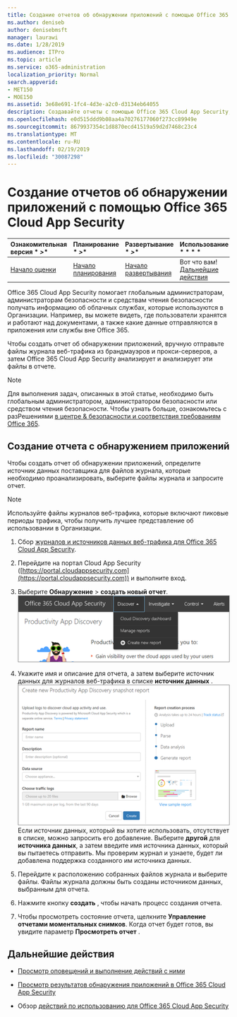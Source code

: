 ```yaml
---
title: Создание отчетов об обнаружении приложений с помощью Office 365 Cloud App Security
ms.author: deniseb
author: denisebmsft
manager: laurawi
ms.date: 1/28/2019
ms.audience: ITPro
ms.topic: article
ms.service: o365-administration
localization_priority: Normal
search.appverid:
- MET150
- MOE150
ms.assetid: 3e68e691-1fc4-4d3e-a2c0-d3134eb64055
description: Создавайте отчеты с помощью Office 365 Cloud App Security, которые позволяют узнать, как пользователи в вашей организации используют Office 365 и другие приложения.
ms.openlocfilehash: e0d515ddd9b08aa4a70276177060f273cc89949e
ms.sourcegitcommit: 8679937354c1d8870ecd41519a59d2d7468c23c4
ms.translationtype: MT
ms.contentlocale: ru-RU
ms.lasthandoff: 02/19/2019
ms.locfileid: "30087298"
---
```

# <a name="create-app-discovery-reports-using-office-365-cloud-app-security"></a>Создание отчетов об обнаружении приложений с помощью Office 365 Cloud App Security

|Ознакомительная версия * *\>**|Планирование * *\>**|Развертывание * *\>**|Использование * * * *|
|:-----|:-----|:-----|:-----|
|[Начало оценки](office-365-cas-overview.md) <br/> |[Начало планирования](get-ready-for-office-365-cas.md) <br/> |[Начало развертывания](turn-on-office-365-cas.md) <br/> |Вот что вам!  <br/> [Дальнейшие действия](#next-steps) <br/> |
   
Office 365 Cloud App Security помогает глобальным администраторам, администраторам безопасности и средствам чтения безопасности получать информацию об облачных службах, которые используются в Организации. Например, вы можете видеть, где пользователи хранятся и работают над документами, а также какие данные отправляются в приложения или службы вне Office 365.
  
Чтобы создать отчет об обнаружении приложений, вручную отправьте файлы журнала веб-трафика из брандмауэров и прокси-серверов, а затем Office 365 Cloud App Security анализирует и анализирует эти файлы в отчете.
  
> [!NOTE]
> Для выполнения задач, описанных в этой статье, необходимо быть глобальным администратором, администратором безопасности или средством чтения безопасности. Чтобы узнать больше, ознакомьтесь с разРешениями [в центре &amp; безопасности и соответствия требованиям Office 365](permissions-in-the-security-and-compliance-center.md). 
  
## <a name="create-a-report-with-app-discovery"></a>Создание отчета с обнаружением приложений

Чтобы создать отчет об обнаружении приложений, определите источник данных поставщика для файлов журнала, которые необходимо проанализировать, выберите файлы журнала и запросите отчет.
  
> [!NOTE]
> Используйте файлы журналов веб-трафика, которые включают пиковые периоды трафика, чтобы получить лучшее представление об использовании в Организации. 
  
1. Сбор [журналов и источников данных веб-трафика для Office 365 Cloud App Security](web-traffic-logs-and-data-sources-for-ocas.md).
    
2. Перейдите на портал Cloud App Security ([https://portal.cloudappsecurity.com](https://portal.cloudappsecurity.com)) и выполните вход. 
       
3. Выберите **Обнаружение** \> **создать новый отчет**. <br>![На портале Office 365 CAS нажмите кнопку Обнаружение](media/73b5299f-94b5-49dd-a00f-154d188eb2c5.png)<br>
  
4. Укажите имя и описание для отчета, а затем выберите источник данных для журналов веб-трафика в списке **источник данных** . <br>![В центре администрирования Office 365 выберите \> пункт Обнаружение для создания нового отчета](media/22e660f0-5eb2-49fa-9fea-f88a5809a07b.png)<br>Если источник данных, который вы хотите использовать, отсутствует в списке, можно запросить его добавление. Выберите **другой** для **источника данных**, а затем введите имя источника данных, который вы пытаетесь отправить. Мы проверим журнал и узнаете, будет ли добавлена поддержка созданного им источника данных. 
  
5. Перейдите к расположению собранных файлов журнала и выберите файлы. Файлы журнала должны быть созданы источником данных, выбранным для отчета.
    
6. Нажмите кнопку **создать** , чтобы начать процесс создания отчета. 
    
7. Чтобы просмотреть состояние отчета, щелкните **Управление отчетами моментальных снимков**. Когда отчет будет готов, вы увидите параметр **Просмотреть отчет** . 
    
## <a name="next-steps"></a>Дальнейшие действия

- [Просмотр оповещений и выполнение действий с ними](review-office-365-cas-alerts.md)
    
- [Просмотр результатов обнаружения приложений в Office 365 Cloud App Security](review-app-discovery-findings-in-ocas.md)
    
- Обзор [действий по использованию для Office 365 Cloud App Security](utilization-activities-for-ocas.md)
    

